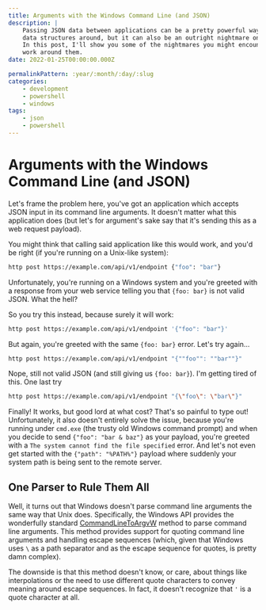 ```yaml
---
title: Arguments with the Windows Command Line (and JSON)
description: |
    Passing JSON data between applications can be a pretty powerful way to move rich
    data structures around, but it can also be an outright nightmare on Windows machines.
    In this post, I'll show you some of the nightmares you might encounter and how to
    work around them.
date: 2022-01-25T00:00:00.000Z

permalinkPattern: :year/:month/:day/:slug
categories:
    - development
    - powershell
    - windows
tags:
    - json
    - powershell
---
```


# Arguments with the Windows Command Line (and JSON)
Let's frame the problem here, you've got an application which accepts JSON input in its command line
arguments. It doesn't matter what this application does (but let's for argument's sake say that it's
sending this as a web request payload).

You might think that calling said application like this would work, and you'd be right (if you're running
on a Unix-like system):

```bash
http post https://example.com/api/v1/endpoint {"foo": "bar"}
```

Unfortunately, you're running on a Windows system and you're greeted with a response from your web service
telling you that `{foo: bar}` is not valid JSON. What the hell?

So you try this instead, because surely it will work:

```bash
http post https://example.com/api/v1/endpoint '{"foo": "bar"}'
```

But again, you're greeted with the same `{foo: bar}` error. Let's try again...

```bash
http post https://example.com/api/v1/endpoint "{""foo"": ""bar""}"
```

Nope, still not valid JSON (and still giving us `{foo: bar}`). I'm getting tired of this. One last try

```bash
http post https://example.com/api/v1/endpoint "{\"foo\": \"bar\"}"
```

Finally! It works, but good lord at what cost? That's so painful to type out! Unfortunately, it also
doesn't entirely solve the issue, because you're running under `cmd.exe` (the trusty old Windows command prompt)
and when you decide to send `{"foo": "bar & baz"}` as your payload, you're greeted with a
`The system cannot find the file specified` error. And let's not even get started with the
`{"path": "%PATH%"}` payload where suddenly your system path is being sent to the remote server.

## One Parser to Rule Them All
Well, it turns out that Windows doesn't parse command line arguments the same way that Unix does. Specifically,
the Windows API provides the wonderfully standard
[CommandLineToArgvW](https://docs.microsoft.com/en-us/windows/win32/api/shellapi/nf-shellapi-commandlinetoargvw)
method to parse command line arguments. This method provides support for quoting command line arguments and handling
escape sequences (which, given that Windows uses `\` as a path separator and as the escape sequence for quotes, is
pretty damn complex).

The downside is that this method doesn't know, or care, about things like interpolations or the need to use different
quote characters to convey meaning around escape sequences. In fact, it doesn't recognize that `'` is a quote character
at all.


<!-- more -->